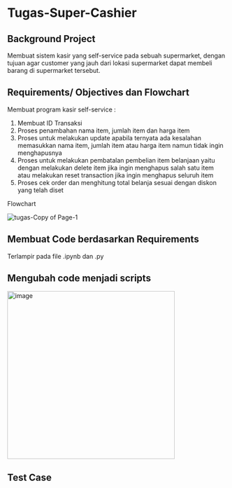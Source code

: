 # Tugas-Super-Cashier

## Background Project
Membuat sistem kasir yang self-service pada sebuah supermarket, dengan tujuan agar customer yang jauh dari lokasi supermarket dapat membeli barang di supermarket tersebut.

## Requirements/ Objectives dan Flowchart
Membuat program kasir self-service :
1. Membuat ID Transaksi
2. Proses penambahan nama item, jumlah item dan harga item
3. Proses untuk melakukan update apabila ternyata ada kesalahan memasukkan nama item, jumlah item atau harga item namun tidak ingin menghapusnya 
4. Proses untuk melakukan pembatalan pembelian item belanjaan yaitu dengan melakukan delete item jika ingin menghapus salah satu item atau melakukan reset transaction jika ingin menghapus seluruh item 
5. Proses cek order dan menghitung total belanja sesuai dengan diskon yang telah diset

Flowchart

![tugas-Copy of Page-1](https://github.com/friskays/Tugas-Super-Cashier/assets/114457985/7e5c657c-98d3-444e-9c47-7e3f121c4d5d)


## Membuat Code berdasarkan Requirements
Terlampir pada file .ipynb dan .py

## Mengubah code menjadi scripts
<img width="383" alt="image" src="https://github.com/friskays/Tugas-Super-Cashier/assets/114457985/c5bda1f6-f27b-4f6d-9f4d-d141607a3b21">

## Test Case

